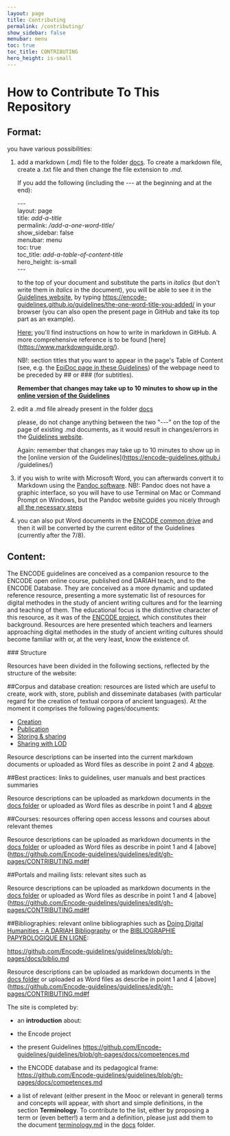 ```yaml
---
layout: page
title: Contributing
permalink: /contributing/
show_sidebar: false
menubar: menu
toc: true
toc_title: CONTRIBUTING
hero_height: is-small
---
```


# How to Contribute To This Repository

## Format:

you have various possibilities:

1. add  a markdown (.md) file to the folder [docs](https://github.com/Encode-guidelines/guidelines/tree/gh-pages/docs).
   To create a markdown file, create a .txt file and then change the file extension to *.md*.
   
   If you add the following (including the \--- at the beginning and at the end):  

   \---  
   layout: page  
   title: *add-a-title*  
   permalink: */add-a-one-word-title/*  
   show_sidebar: false  
   menubar: menu  
   toc: true  
   toc_title: *add-a-table-of-content-title*  
   hero_height: is-small  
   \---  

   to the top of your document and substitute the parts in *italics* (but don't write them in *italics* in the document), you will be able to see it
   in the [Guidelines website](https://encode-guidelines.github.io/guidelines/), by typing https://encode-guidelines.github.io/guidelines/the-one-word-title-you-added/ in your browser (you can also open the present page in GitHub and take its top part as an example).

   [Here:](https://docs.github.com/en/get-started/writing-on-github/getting-started-with-writing-and-formatting-on-github/basic-writing-and-formatting-syntax) you'll find instructions on how to write in markdown in GitHub. A more comprehensive reference is to be found [here] (https://www.markdownguide.org/).

   NB!: section titles that you want to appear in the page's Table of Content (see, e.g. the [EpiDoc page in these Guidelines](https://encode-guidelines.github.io/guidelines/epidoc/)) of the webpage need to be preceded by ## or ### (for subtitles).

   **Remember that changes may take up to 10 minutes to show up in the [online version of the Guidelines](https://encode-guidelines.github.io/guidelines/)**
   
2. edit a .md file already present in the folder [docs](https://github.com/Encode-guidelines/guidelines/tree/gh-pages/docs)

   please, do not change anything between the two "---" on the top of the page of existing .md documents, as it would result in changes/errors in the
   [Guidelines website](https://encode-guidelines.github.io/guidelines/).

   Again: remember that changes may take up to 10 minutes to show up in the [online version of the Guidelines](https://encode-guidelines.github.i
   /guidelines/)
 
 3. if you wish to write with Microsoft Word, you can afterwards convert it to Markdown using the [Pandoc software](https://pandoc.org/).
    NB!: Pandoc does not have a graphic interface, so you will have to use Terminal on Mac or Command Prompt on Windows, but the Pandoc website guides
    you nicely through [all the necessary steps](https://pandoc.org/getting-started.html)
 
 4. you can also put Word documents in the [ENCODE common drive](https://drive.google.com/drive/folders/1zrehnzzbwKl4cjvHnlZ1MhNbF_Xt4Ym7) and then it
    will be converted by the current editor of the Guidelines (currently after the 7/8).

## Content:

The ENCODE guidelines are conceived as a companion resource to the ENCODE open online course, published ond DARIAH teach, and to the ENCODE Database. They are conceived as a more dynamic and updated reference resource, presenting a more systematic list of resources for digital methodes in the study of ancient writing cultures and for the learning and teaching of them. The educational focus is the distinctive character of this resource, as it was of the [ENCODE project](https://site.unibo.it/encode/en), which constitutes their background.
Resources are here presented which teachers and learners approaching digital methodes in the study of ancient writing cultures should become familiar with or, at the very least, know the existence of. 

### Structure

Resources have been divided in the following sections, reflected by the structure of the website:

##Corpus and database creation: resources are listed which are useful to create, work with, store, publish and disseminate databases (with particular regard for the creation of textual corpora of ancient languages). At the moment it comprises the following pages/documents:

- [Creation](https://github.com/Encode-guidelines/guidelines/blob/gh-pages/docs/corpus_db.md)
- [Publication](https://github.com/Encode-guidelines/guidelines/blob/gh-pages/docs/db_publication.md)
- [Storing & sharing](https://github.com/Encode-guidelines/guidelines/blob/gh-pages/docs/db_share_store.md)
- [Sharing with LOD](https://github.com/Encode-guidelines/guidelines/blob/gh-pages/docs/lod.md)
  
Resource descriptions can be inserted into the current markdown documents or uploaded as Word files as describe in point 2 and 4 [above](https://github.com/Encode-guidelines/guidelines/edit/gh-pages/CONTRIBUTING.md#format).

##Best practices: links to guidelines, user manuals and best practices summaries

Resource descriptions can be uploaded as markdown documents in the [docs folder](https://github.com/Encode-guidelines/guidelines/tree/gh-pages/docs) or uploaded as Word files as describe in point 1 and 4 [above](https://github.com/Encode-guidelines/guidelines/edit/gh-pages/CONTRIBUTING.md#format)

##Courses: resources offering open access lessons and courses about relevant themes

Resource descriptions can be uploaded as markdown documents in the [docs folder](https://github.com/Encode-guidelines/guidelines/tree/gh-pages/docs) or uploaded as Word files as describe in point 1 and 4 [above](https://github.com/Encode-guidelines/guidelines/edit/gh-pages/CONTRIBUTING.md#f

##Portals and mailing lists: relevant sites such as 

Resource descriptions can be uploaded as markdown documents in the [docs folder](https://github.com/Encode-guidelines/guidelines/tree/gh-pages/docs) or uploaded as Word files as describe in point 1 and 4 [above](https://github.com/Encode-guidelines/guidelines/edit/gh-pages/CONTRIBUTING.md#f

##Bibliographies: relevant online bibliographies such as [Doing Digital Humanities - A DARIAH Bibliography](https://www.zotero.org/groups/113737/doing_digital_humanities_-_a_dariah_bibliography) or the [BIBLIOGRAPHIE PAPYROLOGIQUE
EN LIGNE](http://www.aere-egke.be/BP/):

https://github.com/Encode-guidelines/guidelines/blob/gh-pages/docs/biblio.md

Resource descriptions can be uploaded as markdown documents in the [docs folder](https://github.com/Encode-guidelines/guidelines/tree/gh-pages/docs) or uploaded as Word files as describe in point 1 and 4 [above](https://github.com/Encode-guidelines/guidelines/edit/gh-pages/CONTRIBUTING.md#f

The site is completed by:

- an **introduction** about:

 - the Encode project

 - the present Guidelines
   https://github.com/Encode-guidelines/guidelines/blob/gh-pages/docs/competences.md

 - the ENCODE database and its pedagogical frame:
   https://github.com/Encode-guidelines/guidelines/blob/gh-pages/docs/competences.md

- a list of relevant (either present in the Mooc or relevant in general) terms and concepts will appear, with short and simple definitions, in the section **Terminology**. To contribute to the list, either by proposing a term or (even better!) a term and a definition, please just add them to the document [terminology.md](https://github.com/Encode-guidelines/guidelines/blob/gh-pages/docs/terminology.md ) in the [docs](https://github.com/Encode-guidelines/guidelines/tree/gh-pages/docs) folder.
